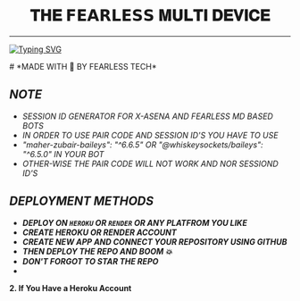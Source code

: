 <h1 align="center"> 𝐓𝐇𝐄 𝗙𝗘𝗔𝗥𝗟𝗘𝗦𝗦 𝐌𝐔𝐋𝐓𝐈 𝐃𝐄𝐕𝐈𝐂𝐄  </h1>
<p align="center">  
  
***
  
<a href="https://git.io/typing-svg"><img src="https://readme-typing-svg.demolab.com?font=Black+Ops+One&size=50&pause=1000&color=1BAFBAFF&center=true&width=910&height=100&lines=THANKS FOR CHOOSING +FEARLESS;MULTI+DEVICE+WHATSAPP+BOT;CREATED+BY+FEALESSU+BOY;RELEASED+6.6.2024" alt="Typing SVG" /></a>
  </p>
    # *MADE WITH 🤍 BY FEARLESS TECH*


## *NOTE*
- *SESSION ID GENERATOR FOR X-ASENA AND FEARLESS MD BASED BOTS*
- *IN ORDER TO USE PAIR CODE AND SESSION ID'S YOU HAVE TO USE*
- *"maher-zubair-baileys": "^6.6.5" OR "@whiskeysockets/baileys": "^6.5.0" IN YOUR BOT*
- *OTHER-WISE THE PAIR CODE WILL NOT WORK AND NOR SESSIOND ID'S*


## *DEPLOYMENT METHODS*
- ***DEPLOY ON `HEROKU` OR `RENDER` OR ANY PLATFROM YOU LIKE***
- ***CREATE HEROKU OR RENDER ACCOUNT***
- ***CREATE NEW APP AND CONNECT YOUR REPOSITORY USING GITHUB***
- ***THEN DEPLOY THE REPO AND BOOM 💥***
- ***DON'T FORGOT TO STAR THE REPO***
- 

**2. If You Have a Heroku Account**
    <br>
<p align="center"><a href="https://fearless-md.vercel.app"> <iadg
